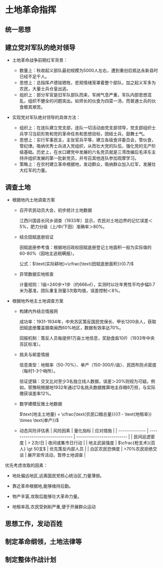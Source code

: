 # 土地革命指挥

## 统一思想

## 建立党对军队的绝对领导

- 土地革命战争前期红军背景：
    - 数量上：秋收起义部队最初规模为5000人左右，遭到重创后抵达永新县时已经不足千人。
    - 思想上：总指挥卢德铭牺牲，悲观情绪笼罩着整个部队，加之起义军多为农民，大量士兵仓皇出逃。
    - 组织上：部分军官是旧军队部队而来，军阀气息严重，军队内部思想混乱，组织不健全的问题突出。如师长的伙食为四菜一汤，而普通士兵的伙食极其艰苦。

- 实现党对军队绝对领导的具体方法：
    - 组织上：在连队建立党支部，连队一切活动由党支部领导，党支部组织士兵学习当前形势和党的革命任务和思想目标，团结士兵，鼓舞士气。
    - 思想上：实行军事民主，主张官兵平等，建立各级食评委员会，管伙食，管纪律。吸纳优秀士兵进入党组织，从而壮大党的队伍，强化党的无产阶级基础。历史上，在水口建党中发展的六名党员就是三湾改编后毛泽东主持并组织发展的第一批新党员，并号召其他连队参加观摩学习。
    - 策略上：在农村建立革命根据地，发动群众，吸纳群众加入红军，发展壮大红军的力量。

## 调查土地

- 根据地内土地调查方案

    - 召开农民动员大会，初步统计土地数据

        江西兴国县长冈乡调查（1933年）显示，农民对土地边界的记忆误差＜5%，肥力分级（上/中/下田）准确率＞80%。

    - 结合田赋底册验证

        田赋底册参考值：根据地旧政权田赋底册登记土地面积一般为实际值的60-80%（因地主逃税瞒报）。

        公式：$\text{实际耕地}=\cfrac{\text{田赋底册面积}}{0.7}$

    - 异常数据实地核查

        计量规则：1亩=240步×1步（约666㎡），实测时以壮年男性平均步幅0.7米为基准，团队重复测量3次取均值，误差控制＜8%。

- 根据地外地主土地调查方案

    - 构建内外结合情报网

        成功率：1931-1934年，中央苏区策反国民党保长、甲长1200余人，获取田赋底册覆盖赣南闽西60%地区，数据有效率达70%。 

        回报机制：策反人员每提供1万亩土地信息，奖励食盐10斤（1933年中央苏区标准）。

    - 挑夫与邮差情报

        信息类型：地租率（50-70%）、单产（150-300斤/亩）、民团布防点密度（每村1-3个哨所）。 

        验证逻辑：交叉比对至少3名独立线人数据，误差＞20%则视为可疑。例如，鄂豫皖根据地1932年通过12名挑夫数据推算地主存粮8万担，与实际缴获误差率12%。

    - 数学建模反推土地数据

        $\text{地主土地量} = \cfrac{\text{农民口粮总量}}{(1 - \text{地租率}) \times \text{单产}}$

    - 动态风险评估表
| 风险因素       | 量化指标                        | 应对措施                   |
| -------------- | ------------------------------- | -------------------------- |
| 民间巡逻密度   | $\gt$ 2次/日                    | 夜间或集市日行动           |
| 地主武装强度   | $\cfrac{枪支术}{百人} \gt 50支$ | 优先策反内部人员           |
| 白区农民恐惧度 | $\gt$70%农民拒绝交谈            | 展开宣传活动，暂停土地调查 |

优先考虑攻取的因素：

- 地处偏远地区,远离国民党核心统治区,力量薄弱。

- 靠近革命根据地,能够维持后勤。

- 物产丰富,攻取后能够壮大革命力量。

- 地租率高,农民受剥削严重,便于开展群众运动

## 思想工作，发动百姓



## 制定革命纲领，土地法律等



## 制定整体作战计划

